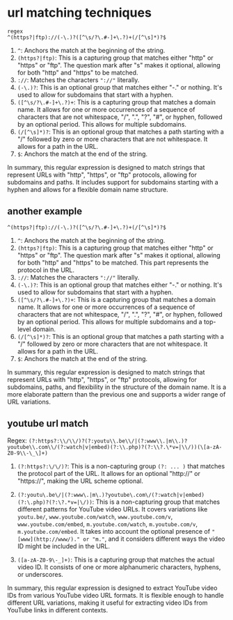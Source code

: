 # url matching techniques

```code
regex
^(https?|ftp)://(-\.)?([^\s/?\.#-]+\.?)+(/[^\s]*)?$
```

1. `^`: Anchors the match at the beginning of the string.
2. `(https?|ftp)`: This is a capturing group that matches either "http" or "https" or "ftp". The question mark after "s" makes it optional, allowing for both "http" and "https" to be matched.
3. `://`: Matches the characters `"://"` literally.
4. `(-\.)?`: This is an optional group that matches either "-." or nothing. It's used to allow for subdomains that start with a hyphen.
5. `([^\s/?\.#-]+\.?)+`: This is a capturing group that matches a domain name. It allows for one or more occurrences of a sequence of characters that are not whitespace, "/", ".", "?", "#", or hyphen, followed by an optional period. This allows for multiple subdomains.
6. `(/[^\s]*)?`: This is an optional group that matches a path starting with a "/" followed by zero or more characters that are not whitespace. It allows for a path in the URL.
7. `$`: Anchors the match at the end of the string.

In summary, this regular expression is designed to match strings that represent URLs with "http", "https", or "ftp" protocols, allowing for subdomains and paths. It includes support for subdomains starting with a hyphen and allows for a flexible domain name structure.

## another example

```regex
^(https?|ftp)://(-\.)?([^\s/?\.#-]+\.?)+(/[^\s]*)?$

```

1. `^`: Anchors the match at the beginning of the string.
2. `(https?|ftp)`: This is a capturing group that matches either "http" or "https" or "ftp". The question mark after "s" makes it optional, allowing for both "http" and "https" to be matched. This part represents the protocol in the URL.
3. `://`: Matches the characters `"://"` literally.
4. `(-\.)?`: This is an optional group that matches either "-." or nothing. It's used to allow for subdomains that start with a hyphen.
5. `([^\s/?\.#-]+\.?)+`: This is a capturing group that matches a domain name. It allows for one or more occurrences of a sequence of characters that are not whitespace, "/", ".", "?", "#", or hyphen, followed by an optional period. This allows for multiple subdomains and a top-level domain.
6. `(/[^\s]*)?`: This is an optional group that matches a path starting with a "/" followed by zero or more characters that are not whitespace. It allows for a path in the URL.
7. `$`: Anchors the match at the end of the string.

In summary, this regular expression is designed to match strings that represent URLs with "http", "https", or "ftp" protocols, allowing for subdomains, paths, and flexibility in the structure of the domain name. It is a more elaborate pattern than the previous one and supports a wider range of URL variations.

## youtube url match

Regex: `(?:https?:\\/\\/)?(?:youtu\\.be\\/|(?:www\\.|m\\.)?youtube\\.com\\/(?:watch|v|embed)(?:\\.php)?(?:\\?.\*v=|\\/))(\[a-zA-Z0-9\\-\_\]+)`

1. `(?:https?:\/\/)?`: This is a non-capturing group `(?: ... )` that matches the protocol part of the URL. It allows for an optional "http://" or "https://", making the URL scheme optional.

2. `(?:youtu\.be\/|(?:www\.|m\.)?youtube\.com\/(?:watch|v|embed)(?:\.php)?(?:\?.*v=|\/))`: This is a non-capturing group that matches different patterns for YouTube video URLs. It covers variations like `youtu.be/`, `www.youtube.com/watch`, `www.youtube.com/v`, `www.youtube.com/embed`, `m.youtube.com/watch`, `m.youtube.com/v`, `m.youtube.com/embed`. It takes into account the optional presence of `"[www](http://www/)." or "m."`, and it considers different ways the video ID might be included in the URL.

3. `([a-zA-Z0-9\-_]+)`: This is a capturing group that matches the actual video ID. It consists of one or more alphanumeric characters, hyphens, or underscores.

In summary, this regular expression is designed to extract YouTube video IDs from various YouTube video URL formats. It is flexible enough to handle different URL variations, making it useful for extracting video IDs from YouTube links in different contexts.
